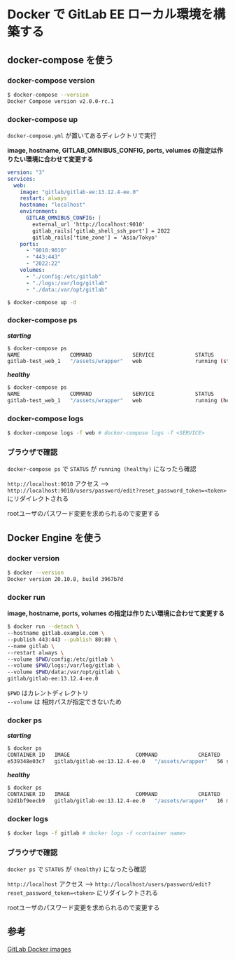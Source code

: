 # Docker で GitLab EE ローカル環境を構築する

## docker-compose を使う

### docker-compose version

```bash
$ docker-compose --version
Docker Compose version v2.0.0-rc.1
```

### docker-compose up

`docker-compose.yml` が置いてあるディレクトリで実行

**image, hostname, GITLAB_OMNIBUS_CONFIG, ports, volumes の指定は作りたい環境に合わせて変更する**

```yml
version: "3"
services:
  web:
    image: "gitlab/gitlab-ee:13.12.4-ee.0"
    restart: always
    hostname: "localhost"
    environment:
      GITLAB_OMNIBUS_CONFIG: |
        external_url 'http://localhost:9010'
        gitlab_rails['gitlab_shell_ssh_port'] = 2022
        gitlab_rails['time_zone'] = 'Asia/Tokyo'
    ports:
      - "9010:9010"
      - "443:443"
      - "2022:22"
    volumes:
      - "./config:/etc/gitlab"
      - "./logs:/var/log/gitlab"
      - "./data:/var/opt/gitlab"
```

```bash
$ docker-compose up -d 
```

### docker-compose ps

***starting***

```bash
$ docker-compose ps
NAME                COMMAND             SERVICE             STATUS               PORTS
gitlab-test_web_1   "/assets/wrapper"   web                 running (starting)   :::2022->22/tcp, 0.0.0.0:2022->22/tcp, 80/tcp, :::443->443/tcp, 0.0.0.0:443->443/tcp, 0.0.0.0:9010->9010/tcp, :::9010->9010/tcp
```

***healthy***

```bash
$ docker-compose ps
NAME                COMMAND             SERVICE             STATUS              PORTS
gitlab-test_web_1   "/assets/wrapper"   web                 running (healthy)   0.0.0.0:2022->22/tcp, :::2022->22/tcp, 80/tcp, 0.0.0.0:443->443/tcp, :::443->443/tcp, :::9010->9010/tcp, 0.0.0.0:9010->9010/tcp
```

### docker-compose logs

```bash
$ docker-compose logs -f web # docker-compose logs -f <SERVICE>
```

### ブラウザで確認

`docker-compose ps` で `STATUS` が `running (healthy)` になったら確認

`http://localhost:9010` アクセス --> `http://localhost:9010/users/password/edit?reset_password_token=<token>` にリダイレクトされる

rootユーザのパスワード変更を求められるので変更する


## Docker Engine を使う

### docker version

```bash
$ docker --version
Docker version 20.10.8, build 3967b7d
```

### docker run

**image, hostname,  ports, volumes の指定は作りたい環境に合わせて変更する**

```bash
$ docker run --detach \
--hostname gitlab.example.com \
--publish 443:443 --publish 80:80 \
--name gitlab \
--restart always \
--volume $PWD/config:/etc/gitlab \
--volume $PWD/logs:/var/log/gitlab \
--volume $PWD/data:/var/opt/gitlab \
gitlab/gitlab-ee:13.12.4-ee.0
```

`$PWD` はカレントディレクトリ  
`--volume` は 相対パスが指定できないため

### docker ps

***starting***

```bash
$ docker ps
CONTAINER ID   IMAGE                     COMMAND             CREATED          STATUS                             PORTS                                                                              NAMES
e539348e03c7   gitlab/gitlab-ee:13.12.4-ee.0   "/assets/wrapper"   56 seconds ago   Up 55 seconds (health: starting)   0.0.0.0:80->80/tcp, :::80->80/tcp, 22/tcp, 0.0.0.0:443->443/tcp, :::443->443/tcp   gitlab
```

***healthy***

```bash
$ docker ps
CONTAINER ID   IMAGE                     COMMAND             CREATED          STATUS                    PORTS                                                                              NAMES
b2d1bf9eecb9   gitlab/gitlab-ee:13.12.4-ee.0   "/assets/wrapper"   16 minutes ago   Up 16 minutes (healthy)   0.0.0.0:80->80/tcp, :::80->80/tcp, 22/tcp, 0.0.0.0:443->443/tcp, :::443->443/tcp   gitlab
```

### docker logs

```bash
$ docker logs -f gitlab # docker logs -f <container name>
```

### ブラウザで確認

`docker ps` で `STATUS` が `(healthy)` になったら確認

`http://localhost` アクセス --> `http://localhost/users/password/edit?reset_password_token=<token>` にリダイレクトされる

rootユーザのパスワード変更を求められるので変更する

## 参考
[GitLab Docker images](https://docs.gitlab.com/ee/install/docker.html)